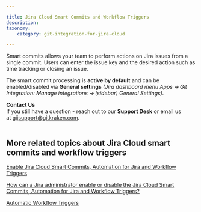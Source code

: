 ```yaml
---

title: Jira Cloud Smart Commits and Workflow Triggers
description:
taxonomy:
    category: git-integration-for-jira-cloud

---
```


Smart commits allows your team to perform actions on Jira issues from a single commit. Users can enter the issue key and the desired action such as time tracking or closing an issue.

The smart commit processing is **active by default** and can be enabled/disabled via **General settings** _(Jira dashboard menu Apps ➜ Git Integration: Manage integrations ➜ (sidebar) General Settings)._

<div class="bbb-callout bbb--info">
    <div class="irow">
    <div class="ilogobox">
        <span class="logoimg"></span>
    </div>
    <div class="imsgbox">
        <b>Contact Us</b><br>
        If you still have a question - reach out to our <a href='https://help.gitkraken.com/git-integration-for-jira-cloud/gij-cloud-contact-support/'><b>Support Desk</b></a> or email us at <a href='mailto:gijsupport@gitkraken.com'>gijsupport@gitkraken.com</a>.
    </div>
    </div>
</div>
<br>

## More related topics about Jira Cloud smart commits and workflow triggers

[Enable Jira Cloud Smart Commits, Automation for Jira and Workflow Triggers](/git-integration-for-jira-cloud/enable-jira-cloud-smart-commits-automation-for-jira-and-workflow-triggers-gij-cloud)

[How can a Jira administrator enable or disable the Jira Cloud Smart Commits, Automation for Jira and Workflow Triggers?](/git-integration-for-jira-cloud/how-can-a-jira-administrator-enable-or-disable-the-jira-cloud-smart-commits-automation-for-jira-and-workflow-triggers-gij-cloud)

[Automatic Workflow Triggers](/git-integration-for-jira-cloud/automatic-workflow-triggers-gij-cloud)

